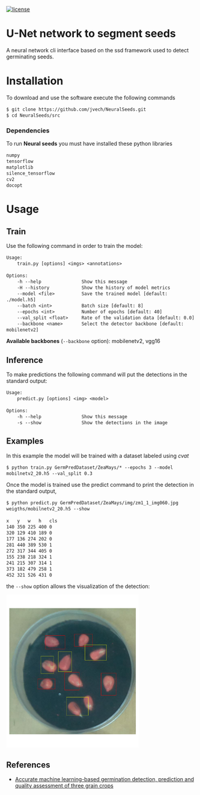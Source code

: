 [![license](https://img.shields.io/github/license/mashape/apistatus.svg)](LICENSE)
# U-Net network to segment seeds

A neural network cli interface based on the ssd framework used to detect
germinating seeds.

# Installation

To download and use the software execute the following commands
```shell
$ git clone https://github.com/jvech/NeuralSeeds.git
$ cd NeuralSeeds/src
```

### Dependencies
To run __Neural seeds__ you must have installed these python libraries

```
numpy
tensorflow
matplotlib
silence_tensorflow
cv2
docopt
```

# Usage

## Train

Use the following command in order to train the model:

```
Usage:
    train.py [options] <imgs> <annotations> 

Options:
    -h --help               Show this message
    -H --history            Show the history of model metrics
    --model <file>          Save the trained model [default: ./model.h5]
    --batch <int>           Batch size [default: 8]
    --epochs <int>          Number of epochs [default: 40]
    --val_split <float>     Rate of the validation data [default: 0.0]
    --backbone <name>       Select the detector backbone [default: mobilenetv2]
```
__Available backbones__ (`--backbone` option): mobilenetv2, vgg16

## Inference
To make predictions the following command will put the detections in the
standard output:
```
Usage:
    predict.py [options] <img> <model>

Options:
    -h --help               Show this message
    -s --show               Show the detections in the image
```

## Examples

In this example the model will be trained with a dataset labeled using _cvat_
```shell
$ python train.py GermPredDataset/ZeaMays/* --epochs 3 --model mobilnetv2_20.h5 --val_split 0.3
```

Once the model is trained use the predict command to print the detection in the
standard output, 
```
$ python predict.py GermPredDataset/ZeaMays/img/zm1_1_img060.jpg weigths/mobilnetv2_20.h5 --show

x	y	w	h	cls
140	350	225	400	0
320	129	410	189	0
177	136	274	202	0
281	440	389	530	1
272	317	344	405	0
155	238	218	324	1
241	215	307	314	1
373	182	479	258	1
452	321	526	431	0
```

the `--show` option allows the visualization of the detection:

<img src="figs/demo_prediction.png" alt="demo_prediction" width="70%">

## References
* [Accurate machine learning-based germination detection, prediction and quality assessment of three grain crops](https://plantmethods.biomedcentral.com/articles/10.1186/s13007-020-00699-x)
